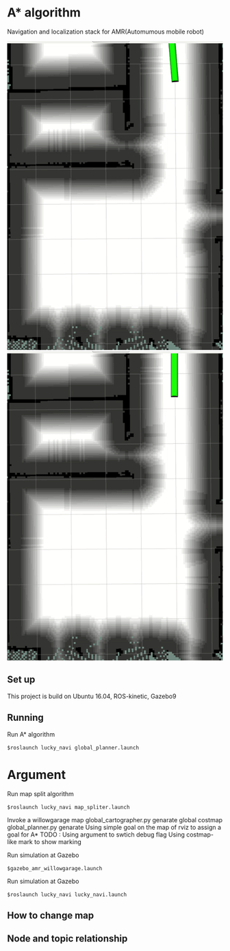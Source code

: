 # A* algorithm 
Navigation and localization stack for AMR(Automumous mobile robot)

<!--[a_star_room](pic/a_star_room.gif)-->
<!--# ![dijkstra_room](pic/dijkstra_room.gif)-->
![a_star_near](pic/a_star_near.gif)
![dijkstra_near](pic/dijkstra_near.gif)
## Set up 
This project is build on Ubuntu 16.04, ROS-kinetic, Gazebo9

## Running 
Run A* algorithm 
```
$roslaunch lucky_navi global_planner.launch
```

# Argument 

Run map split algorithm
```
$roslaunch lucky_navi map_spliter.launch
```

Invoke a willowgarage map 
global_cartographer.py genarate global costmap 
global_planner.py genarate 
Using simple goal on the map of rviz to assign a goal for A* 
TODO : 
Using argument to swtich debug flag 
Using costmap-like mark to show marking


Run simulation at Gazebo
```
$gazebo_amr_willowgarage.launch
```


Run simulation at Gazebo
```
$roslaunch lucky_navi lucky_navi.launch
```

## How to change map 


## Node and topic relationship
